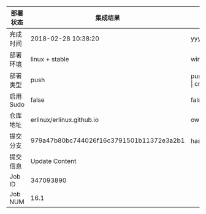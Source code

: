 部署状态 | 集成结果 | 参考值
---|---|---
完成时间 | 2018-02-28 10:38:20 | yyyy-mm-dd hh:mm:ss
部署环境 | linux + stable | window \| linux + stable
部署类型 | push | push \| pull_request \| api \| cron
启用Sudo | false | false \| true
仓库地址 | erlinux/erlinux.github.io | owner_name/repo_name
提交分支 | 979a47b80bc744026f16c3791501b11372e3a2b1 | hash 16位
提交信息 | Update Content |
Job ID   | 347093890 |
Job NUM  | 16.1 |

